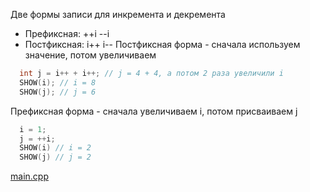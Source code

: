 <!-- doc.py -->
Две формы записи для инкремента и декремента
* Префиксная: ++i --i
* Постфиксная: i++ i--
Постфиксная форма -
сначала используем значение, потом увеличиваем
``` cpp
  int j = i++ + i++; // j = 4 + 4, а потом 2 раза увеличили i
  SHOW(i); // i = 8
  SHOW(j); // j = 6
```

Префиксная форма -
сначала увеличиваем i, потом присваиваем j
``` cpp
  i = 1;
  j = ++i;
  SHOW(i) // i = 2
  SHOW(j) // j = 2
```

[main.cpp](main.cpp)

